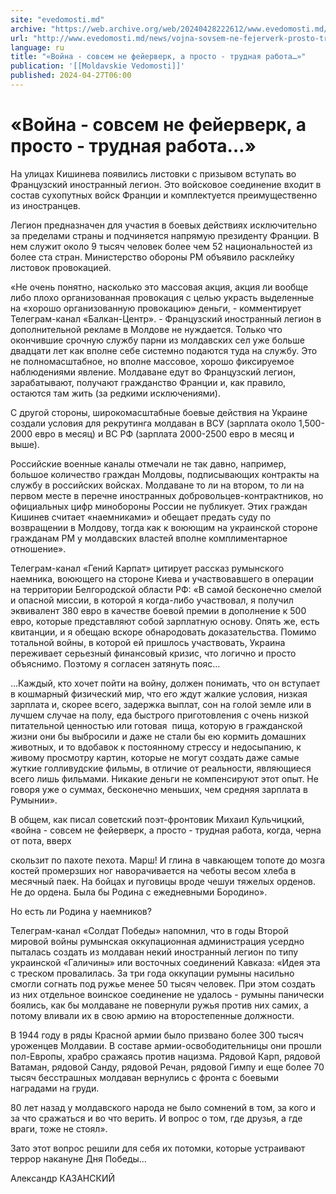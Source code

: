 ```yaml
---
site: "evedomosti.md"
archive: "https://web.archive.org/web/20240428222612/www.evedomosti.md/news/vojna-sovsem-ne-fejerverk-prosto-trudnaya-rabota"
url: "http://www.evedomosti.md/news/vojna-sovsem-ne-fejerverk-prosto-trudnaya-rabota"
language: ru
title: "«Война - совсем не фейерверк, а просто - трудная работа…»"
publication: '[[Moldavskie Vedomosti]]'
published: 2024-04-27T06:00
---
```


# «Война - совсем не фейерверк, а просто - трудная работа…»

На улицах Кишинева появились листовки с призывом вступать во Французский иностранный легион. Это войсковое соединение входит в состав сухопутных войск Франции и комплектуется преимущественно из иностранцев.

Легион предназначен для участия в боевых действиях исключительно за пределами страны и подчиняется напрямую президенту Франции. В нем служит около 9 тысяч человек более чем 52 национальностей из более ста стран. Министерство обороны РМ объявило расклейку листовок провокацией.

«Не очень понятно, насколько это массовая акция, акция ли вообще либо плохо организованная провокация с целью украсть выделенные на «хорошо организованную провокацию» деньги, - комментирует Телеграм-канал «Балкан-Центр». - Французский иностранный легион в дополнительной рекламе в Молдове не нуждается. Только что окончившие срочную службу парни из молдавских сел уже больше двадцати лет как вполне себе системно подаются туда на службу. Это не полномасштабное, но вполне массовое, хорошо фиксируемое наблюдениями явление. Молдаване едут во Французский легион, зарабатывают, получают гражданство Франции и, как правило, остаются там жить (за редкими исключениями).

С другой стороны, широкомасштабные боевые действия на Украине создали условия для рекрутинга молдаван в ВСУ (зарплата около 1,500-2000 евро в месяц) и ВС РФ (зарплата 2000-2500 евро в месяц и выше).

Российские военные каналы отмечали не так давно, например, большое количество граждан Молдовы, подписывающих контракты на службу в российских войсках. Молдаване то ли на втором, то ли на первом месте в перечне иностранных добровольцев-контрактников, но официальных цифр минобороны России не публикует. Этих граждан Кишинев считает «наемниками» и обещает предать суду по возвращении в Молдову, тогда как к воюющим на украинской стороне гражданам РМ у молдавских властей вполне комплиментарное отношение».

Телеграм-канал «Гений Карпат» цитирует рассказ румынского наемника, воюющего на стороне Киева и участвовавшего в операции на территории Белгородской области РФ: «В самой бесконечно смелой и опасной миссии, в которой я когда-либо участвовал, я получил эквивалент 380 евро в качестве боевой премии в дополнение к 500 евро, которые представляют собой зарплатную основу. Опять же, есть квитанции, и я обещаю вскоре обнародовать доказательства. Помимо тотальной войны, в которой ей пришлось участвовать, Украина переживает серьезный финансовый кризис, что логично и просто объяснимо. Поэтому я согласен затянуть пояс…

…Каждый, кто хочет пойти на войну, должен понимать, что он вступает в кошмарный физический мир, что его ждут жалкие условия, низкая зарплата и, скорее всего, задержка выплат, сон на голой земле или в лучшем случае на полу, еда быстрого приготовления с очень низкой питательной ценностью или готовая  пища, которую в гражданской жизни они бы выбросили и даже не стали бы ею кормить домашних животных, и то вдобавок к постоянному стрессу и недосыпанию, к живому просмотру картин, которые не могут создать даже самые жуткие голливудские фильмы, в отличие от реальности, являющиеся всего лишь фильмами. Никакие деньги не компенсируют этот опыт. Не говоря уже о суммах, бесконечно меньших, чем средняя зарплата в Румынии».

В общем, как писал советский поэт-фронтовик Михаил Кульчицкий, «война - совсем не фейерверк, а просто - трудная работа, когда, черна от пота, вверх

скользит по пахоте пехота. Марш! И глина в чавкающем топоте до мозга костей промерзших ног наворачивается на чeботы весом хлеба в месячный паек. На бойцах и пуговицы вроде чешуи тяжелых орденов. Не до ордена. Была бы Родина с ежедневными Бородино».

Но есть ли Родина у наемников?

Телеграм-канал «Солдат Победы» напомнил, что в годы Второй мировой войны румынская оккупационная администрация усердно пыталась создать из молдаван некий иностранный легион по типу украинской «Галичины» или восточных соединений Кавказа: «Идея эта с треском провалилась. За три года оккупации румыны насильно смогли согнать под ружье менее 50 тысяч человек. При этом создать из них отдельное воинское соединение не удалось - румыны панически боялись, как бы молдаване не повернули ружья против них самих, а потому вливали их в свою армию на второстепенные должности.

В 1944 году в ряды Красной армии было призвано более 300 тысяч уроженцев Молдавии. В составе армии-освободительницы они прошли пол-Европы, храбро сражаясь против нацизма. Рядовой Карп, рядовой Ватаман, рядовой Санду, рядовой Речан, рядовой Гимпу и еще более 70 тысяч бесстрашных молдаван вернулись с фронта с боевыми наградами на груди.

80 лет назад у молдавского народа не было сомнений в том, за кого и за что сражаться и во что верить. И вопрос о том, где друзья, а где враги, тоже не стоял».

Зато этот вопрос решили для себя их потомки, которые устраивают террор накануне Дня Победы…

Александр КАЗАНСКИЙ